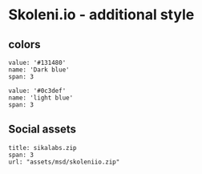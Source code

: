 # Skoleni.io - additional style

## colors

```color
value: '#131480'
name: 'Dark blue'
span: 3
```

```color
value: '#0c3def'
name: 'light blue'
span: 3
```

## Social assets


```download
title: sikalabs.zip
span: 3
url: "assets/msd/skoleniio.zip"
```

